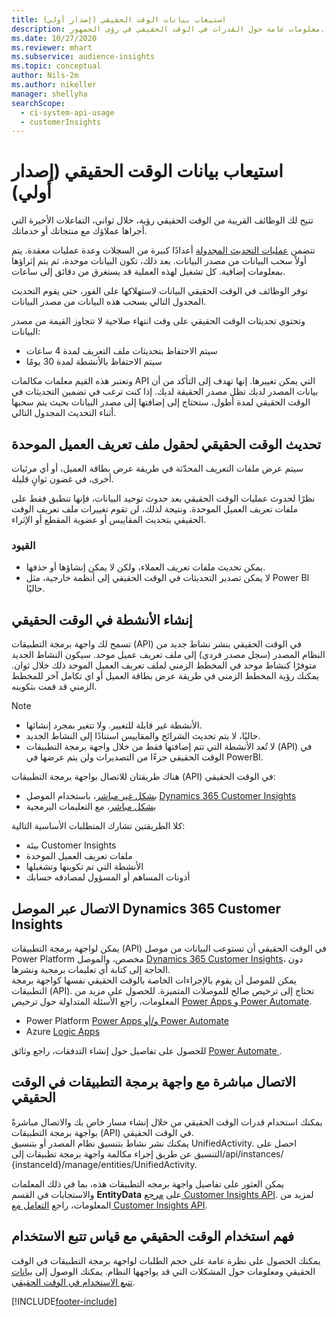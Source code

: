 ```yaml
---
title: استيعاب بيانات الوقت الحقيقي (إصدار أولي)
description: معلومات عامة حول القدرات في الوقت الحقيقي في رؤى الجمهور.
ms.date: 10/27/2020
ms.reviewer: mhart
ms.subservice: audience-insights
ms.topic: conceptual
author: Nils-2m
ms.author: nikeller
manager: shellyha
searchScope:
  - ci-system-api-usage
  - customerInsights
---
```


# <a name="real-time-data-ingestion-preview"></a>استيعاب بيانات الوقت الحقيقي (إصدار أولي)

تتيح لك الوظائف القريبة من الوقت الحقيقي رؤية، خلال ثواني، التفاعلات الأخيرة التي أجراها عملاؤك مع منتجاتك أو خدماتك.

تتضمن [عمليات التحديث المجدولة](system.md#schedule-tab) أعدادًا كبيرة من السجلات وعدة عمليات معقدة. يتم أولاً سحب البيانات من مصدر البيانات. بعد ذلك، تكون البيانات موحدة، ثم يتم إثراؤها بمعلومات إضافية. كل تشغيل لهذه العملية قد يستغرق من دقائق إلى ساعات.

توفر الوظائف في الوقت الحقيقي البيانات لاستهلاكها على الفور، حتى يقوم التحديث المجدول التالي بسحب هذه البيانات من مصدر البيانات.

وتحتوي تحديثات الوقت الحقيقي على وقت انتهاء صلاحية لا تتجاوز القيمة من مصدر البيانات:

- سيتم الاحتفاظ بتحديثات ملف التعريف لمدة 4 ساعات
- سيتم الاحتفاظ بالأنشطة لمدة 30 يومًا

وتعتبر هذه القيم معلمات مكالمات API التي يمكن تغييرها. إنها تهدف إلى التأكد من أن بيانات المصدر لديك تظل مصدر الحقيقة لديك. إذا كنت ترغب في تضمين التحديثات في الوقت الحقيقي لمدة أطول، ستحتاج إلى إضافتها إلى مصدر البيانات بحيث يتم سحبها أثناء التحديث المجدول التالي.

## <a name="real-time-update-of-the-unified-customer-profile-fields"></a>تحديث الوقت الحقيقي لحقول ملف تعريف العميل الموحدة

سيتم عرض ملفات التعريف المحدّثة في طريقة عرض بطاقة العميل، أو أي مرئيات أخرى، في غضون ثوانٍ قليلة.

نظرًا لحدوث عمليات الوقت الحقيقي بعد حدوث توحيد البيانات، فإنها تنطبق فقط على ملفات تعريف العميل الموحدة. ونتيجة لذلك، لن تقوم تغييرات ملف تعريف الوقت الحقيقي بتحديث المقاييس أو عضوية المقطع أو الإثراء.

### <a name="limitations"></a>القيود

- يمكن تحديث ملفات تعريف العملاء، ولكن لا يمكن إنشاؤها أو حذفها.
- لا يمكن تصدير التحديثات في الوقت الحقيقي إلى أنظمة خارجية، مثل Power BI حاليًا.

## <a name="real-time-creation-of-activities"></a>إنشاء الأنشطة في الوقت الحقيقي

تسمح لك واجهة برمجة التطبيقات (API) في الوقت الحقيقي بنشر نشاط جديد من النظام المصدر (سجل مصدر فردي) إلى ملف تعريف عميل موحد. سيكون النشاط الجديد متوفرًا كنشاط موحد في المخطط الزمني لملف تعريف العميل الموحد ذلك خلال ثوان. يمكنك رؤية المخطط الزمني في طريقة عرض بطاقة العميل أو اي تكامل آخر للمخطط الزمني قد قمت بتكوينه.

> [!NOTE]
>
> - الأنشطة غير قابلة للتغيير. ولا تتغير بمجرد إنشائها.
> - حاليًا، لا يتم تحديث الشرائح والمقاييس استنادًا إلى النشاط الجديد.
> - لا تُعد الأنشطة التي تتم إضافتها فقط من خلال واجهة برمجة التطبيقات (API) في الوقت الحقيقي جزءًا من التصديرات ولن يتم عرضها في PowerBI.

هناك طريقتان للاتصال بواجهة برمجة التطبيقات (API) في الوقت الحقيقي:

- [بشكل غير مباشر](#connect-via-the-dynamics-365-customer-insights-connector)، باستخدام الموصل [Dynamics 365 Customer Insights ](/connectors/customerinsights/)
- [بشكل مباشر](#connect-directly-to-the-real-time-api)، مع التعليمات البرمجية

كلا الطريقتين تشارك المتطلبات الأساسية التالية:

- بيئة Customer Insights
- ملفات تعريف العميل الموحدة
- الأنشطة التي تم تكوينها وتشغيلها
- أذونات المساهم أو المسؤول لمصادقه حسابك

## <a name="connect-via-the-dynamics-365-customer-insights-connector"></a>الاتصال عبر الموصل Dynamics 365 Customer Insights

يمكن لواجهة برمجة التطبيقات (API) في الوقت الحقيقي أن تستوعب البيانات من موصل Power Platform مخصص، والموصل [Dynamics 365 Customer Insights](/connectors/customerinsights/)، دون الحاجة إلى كتابة أي تعليمات برمجية ونشرها.    
يمكن للموصل أن يقوم بالإجراءات الخاصة بالوقت الحقيقي نفسها كواجهة برمجة التطبيقات (API). تحتاج إلى ترخيص صالح للموصلات المتميزة. للحصول على مزيد من المعلومات، راجع الأسئلة المتداولة حول ترخيص [Power Apps و Power Automate](/power-platform/admin/powerapps-flow-licensing-faq).

- Power Platform [Power Apps و/أو Power Automate](/connectors/)
- Azure [Logic Apps](/azure/connectors/apis-list)

للحصول على تفاصيل حول إنشاء التدفقات، راجع وثائق [Power Automate ](/power-automate/).

## <a name="connect-directly-to-the-real-time-api"></a>الاتصال مباشرة مع واجهة برمجة التطبيقات في الوقت الحقيقي

يمكنك استخدام قدرات الوقت الحقيقي من خلال إنشاء مسار خاص بك والاتصال مباشرةً بواجهة برمجة التطبيقات (API) في الوقت الحقيقي.    
يمكنك نشر نشاط بتنسيق نظام المصدر أو بتنسيق UnifiedActivity‬. احصل على التنسيق عن طريق إجراء مكالمة واجهة برمجة تطبيقات إلى/api/instances/ {instanceId}/manage/entities/UnifiedActivity.

يمكن العثور على تفاصيل واجهة برمجه التطبيقات هذه، بما في ذلك المعلمات والاستجابات في القسم **EntityData** على [مرجع Customer Insights API](https://developer.ci.ai.dynamics.com/api-details#api=CustomerInsights). لمزيد من المعلومات، راجع [التعامل مع Customer Insights API](apis.md).

## <a name="understand-your-real-time-usage-with-telemetry"></a>فهم استخدام الوقت الحقيقي مع قياس تتبع الاستخدام

يمكنك الحصول على نظرة عامة على حجم الطلبات لواجهة برمجة التطبيقات في الوقت الحقيقي ومعلومات حول المشكلات التي قد يواجهها النظام. يمكنك الوصول إلى [بيانات تتبع الاستخدام في الوقت الحقيقي](system.md#api-usage-tab). 


[!INCLUDE[footer-include](../includes/footer-banner.md)]

